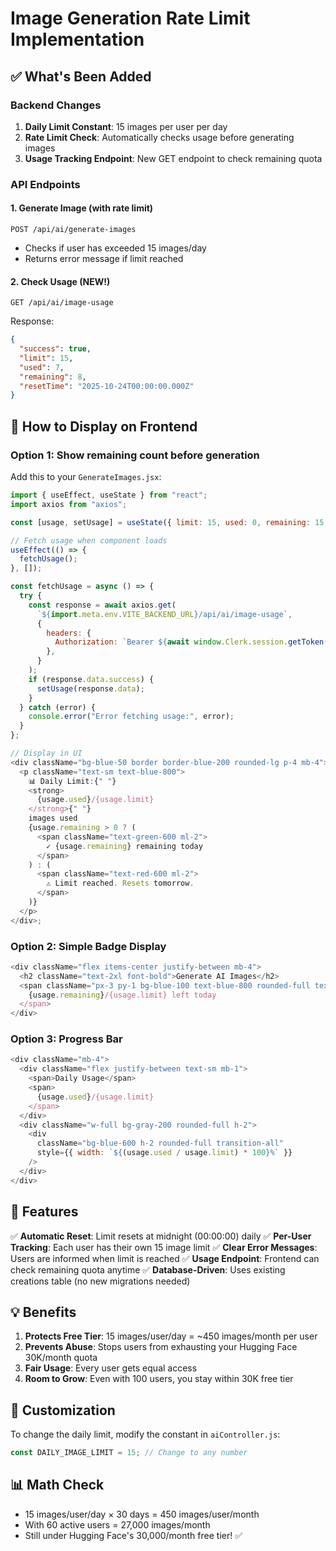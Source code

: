 # Image Generation Rate Limit Implementation

## ✅ What's Been Added

### Backend Changes

1. **Daily Limit Constant**: 15 images per user per day
2. **Rate Limit Check**: Automatically checks usage before generating images
3. **Usage Tracking Endpoint**: New GET endpoint to check remaining quota

### API Endpoints

#### 1. Generate Image (with rate limit)

```
POST /api/ai/generate-images
```

- Checks if user has exceeded 15 images/day
- Returns error message if limit reached

#### 2. Check Usage (NEW!)

```
GET /api/ai/image-usage
```

Response:

```json
{
  "success": true,
  "limit": 15,
  "used": 7,
  "remaining": 8,
  "resetTime": "2025-10-24T00:00:00.000Z"
}
```

## 📝 How to Display on Frontend

### Option 1: Show remaining count before generation

Add this to your `GenerateImages.jsx`:

```javascript
import { useEffect, useState } from "react";
import axios from "axios";

const [usage, setUsage] = useState({ limit: 15, used: 0, remaining: 15 });

// Fetch usage when component loads
useEffect(() => {
  fetchUsage();
}, []);

const fetchUsage = async () => {
  try {
    const response = await axios.get(
      `${import.meta.env.VITE_BACKEND_URL}/api/ai/image-usage`,
      {
        headers: {
          Authorization: `Bearer ${await window.Clerk.session.getToken()}`,
        },
      }
    );
    if (response.data.success) {
      setUsage(response.data);
    }
  } catch (error) {
    console.error("Error fetching usage:", error);
  }
};

// Display in UI
<div className="bg-blue-50 border border-blue-200 rounded-lg p-4 mb-4">
  <p className="text-sm text-blue-800">
    📊 Daily Limit:{" "}
    <strong>
      {usage.used}/{usage.limit}
    </strong>{" "}
    images used
    {usage.remaining > 0 ? (
      <span className="text-green-600 ml-2">
        ✓ {usage.remaining} remaining today
      </span>
    ) : (
      <span className="text-red-600 ml-2">
        ⚠️ Limit reached. Resets tomorrow.
      </span>
    )}
  </p>
</div>;
```

### Option 2: Simple Badge Display

```javascript
<div className="flex items-center justify-between mb-4">
  <h2 className="text-2xl font-bold">Generate AI Images</h2>
  <span className="px-3 py-1 bg-blue-100 text-blue-800 rounded-full text-sm">
    {usage.remaining}/{usage.limit} left today
  </span>
</div>
```

### Option 3: Progress Bar

```javascript
<div className="mb-4">
  <div className="flex justify-between text-sm mb-1">
    <span>Daily Usage</span>
    <span>
      {usage.used}/{usage.limit}
    </span>
  </div>
  <div className="w-full bg-gray-200 rounded-full h-2">
    <div
      className="bg-blue-600 h-2 rounded-full transition-all"
      style={{ width: `${(usage.used / usage.limit) * 100}%` }}
    />
  </div>
</div>
```

## 🎯 Features

✅ **Automatic Reset**: Limit resets at midnight (00:00:00) daily
✅ **Per-User Tracking**: Each user has their own 15 image limit
✅ **Clear Error Messages**: Users are informed when limit is reached
✅ **Usage Endpoint**: Frontend can check remaining quota anytime
✅ **Database-Driven**: Uses existing creations table (no new migrations needed)

## 💡 Benefits

1. **Protects Free Tier**: 15 images/user/day = ~450 images/month per user
2. **Prevents Abuse**: Stops users from exhausting your Hugging Face 30K/month quota
3. **Fair Usage**: Every user gets equal access
4. **Room to Grow**: Even with 100 users, you stay within 30K free tier

## 🔧 Customization

To change the daily limit, modify the constant in `aiController.js`:

```javascript
const DAILY_IMAGE_LIMIT = 15; // Change to any number
```

## 📊 Math Check

- 15 images/user/day × 30 days = 450 images/user/month
- With 60 active users = 27,000 images/month
- Still under Hugging Face's 30,000/month free tier! ✅
